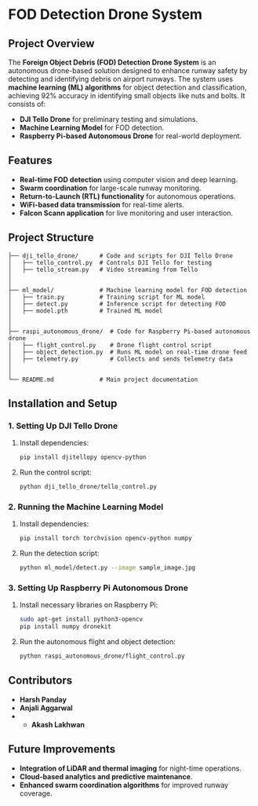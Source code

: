 # **FOD Detection Drone System**

## **Project Overview**
The **Foreign Object Debris (FOD) Detection Drone System** is an autonomous drone-based solution designed to enhance runway safety by detecting and identifying debris on airport runways. The system uses **machine learning (ML) algorithms** for object detection and classification, achieving 92% accuracy in identifying small objects like nuts and bolts. It consists of:
- **DJI Tello Drone** for preliminary testing and simulations.
- **Machine Learning Model** for FOD detection.
- **Raspberry Pi-based Autonomous Drone** for real-world deployment.

## **Features**
- **Real-time FOD detection** using computer vision and deep learning.
- **Swarm coordination** for large-scale runway monitoring.
- **Return-to-Launch (RTL) functionality** for autonomous operations.
- **WiFi-based data transmission** for real-time alerts.
- **Falcon Scann application** for live monitoring and user interaction.

## **Project Structure**
```
├── dji_tello_drone/      # Code and scripts for DJI Tello Drone
│   ├── tello_control.py  # Controls DJI Tello for testing
│   ├── tello_stream.py   # Video streaming from Tello
│   
│
├── ml_model/             # Machine learning model for FOD detection
│   ├── train.py          # Training script for ML model
│   ├── detect.py         # Inference script for detecting FOD
│   ├── model.pth         # Trained ML model
│   
│
├── raspi_autonomous_drone/  # Code for Raspberry Pi-based autonomous drone
│   ├── flight_control.py    # Drone flight control script
│   ├── object_detection.py  # Runs ML model on real-time drone feed
│   ├── telemetry.py         # Collects and sends telemetry data
│  
│
└── README.md             # Main project documentation
```

## **Installation and Setup**
### **1. Setting Up DJI Tello Drone**
1. Install dependencies:
   ```bash
   pip install djitellopy opencv-python
   ```
2. Run the control script:
   ```bash
   python dji_tello_drone/tello_control.py
   ```

### **2. Running the Machine Learning Model**
1. Install dependencies:
   ```bash
   pip install torch torchvision opencv-python numpy
   ```
2. Run the detection script:
   ```bash
   python ml_model/detect.py --image sample_image.jpg
   ```

### **3. Setting Up Raspberry Pi Autonomous Drone**
1. Install necessary libraries on Raspberry Pi:
   ```bash
   sudo apt-get install python3-opencv
   pip install numpy dronekit
   ```
2. Run the autonomous flight and object detection:
   ```bash
   python raspi_autonomous_drone/flight_control.py
   ```

## **Contributors**
- **Harsh Panday**
- **Anjali Aggarwal**
- - **Akash Lakhwan**



## **Future Improvements**
- **Integration of LiDAR and thermal imaging** for night-time operations.
- **Cloud-based analytics and predictive maintenance**.
- **Enhanced swarm coordination algorithms** for improved runway coverage.



